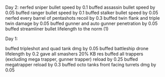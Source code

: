 







Day 2:
nerfed sniper bullet speed by 0.1
buffed assassin bullet speed by 0.05
buffed ranger bullet speed by 0.1
buffed stalker bullet speed by 0.05
nerfed every barrel of pentashots recoil by 0.3
buffed twin flank and triple twin damage by 0.05
buffed gunner and auto gunner penetration by 0.05
buffed streamliner bullet lifelength to the norm (1)

Day 1:

buffed tripleshot and quad tank dmg by 0.05
buffed battleship drone lifelength by 0.2
gave all smashers 20% KB res 
buffed all trappers (excluding mega trapper, gunner trapper) reload by 0.25
buffed megatrapper reload by 0.3
buffed octo tanks front facing turrets dmg by 0.05